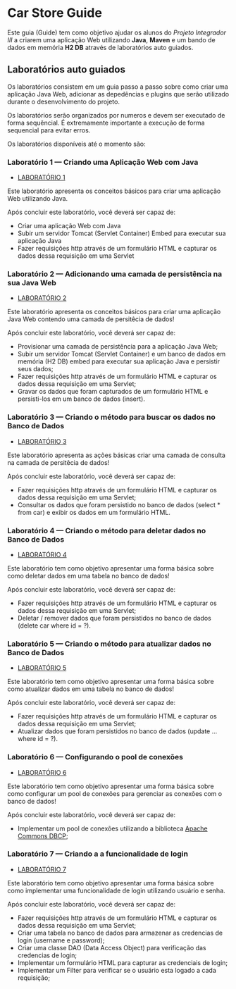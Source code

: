 # Car Store Guide 

Este guia (Guide) tem como objetivo ajudar os alunos do *Projeto Integrador III* a criarem uma aplicação Web utilizando **Java**, **Maven** e um bando de dados em memória **H2 DB** através de laboratórios auto guiados.

## Laboratórios auto guiados

Os laboratórios consistem em um guia passo a passo sobre como criar uma aplicação Java Web, adicionar as depedências e plugins que serão utilizado durante o desenvolvimento do projeto.

Os laboratórios serão organizados por numeros e devem ser executado de forma sequêncial. É extremamente importante a execução de forma sequencial para evitar erros.

Os laboratórios disponíveis até o momento são: 

### Laboratório 1 — Criando uma Aplicação Web com Java
- [LABORATÓRIO 1](./LABORATORIO-1.md)

Este laboratório apresenta os conceitos básicos para criar uma aplicação Web utilizando Java.

Após concluir este laboratório, você deverá ser capaz de:

- Criar uma aplicação Web com Java
- Subir um servidor Tomcat (Servlet Container) Embed para executar sua aplicação Java
- Fazer requisições http através de um formulário HTML e capturar os dados dessa requisição em uma Servlet


### Laboratório 2 — Adicionando uma camada de persistência na sua Java Web
- [LABORATÓRIO 2](./LABORATORIO-2.md)

Este laboratório apresenta os conceitos básicos para criar uma aplicação Java Web contendo uma camada de persitêcia de dados!

Após concluir este laboratório, você deverá ser capaz de:

- Provisionar uma camada de persistência para a aplicação Java Web;
- Subir um servidor Tomcat (Servlet Container) e um banco de dados em memória (H2 DB) embed para executar sua aplicação Java e persistir seus dados;
- Fazer requisições http através de um formulário HTML e capturar os dados dessa requisição em uma Servlet;
- Gravar os dados que foram capturados de um formulário HTML e persisti-los em um banco de dados (insert).

### Laboratório 3 — Criando o método para buscar os dados no Banco de Dados
- [LABORATÓRIO 3](./LABORATORIO-3.md)

Este laboratório apresenta as ações básicas criar uma camada de consulta na camada de persitêcia de dados!

Após concluir este laboratório, você deverá ser capaz de:

- Fazer requisições http através de um formulário HTML e capturar os dados dessa requisição em uma Servlet;
- Consultar os dados que foram persistido no banco de dados (select * from car) e exibir os dados em um formulário HTML.


### Laboratório 4 — Criando o método para deletar dados no Banco de Dados
- [LABORATÓRIO 4](./LABORATORIO-4.md)

Este laboratório tem como objetivo apresentar uma forma básica sobre como deletar dados em uma tabela no banco de dados!

Após concluir este laboratório, você deverá ser capaz de:

- Fazer requisições http através de um formulário HTML e capturar os dados dessa requisição em uma Servlet;
- Deletar / remover dados que foram persistidos no banco de dados (delete car where id = ?).


### Laboratório 5 — Criando o método para atualizar dados no Banco de Dados
- [LABORATÓRIO 5](./LABORATORIO-5.md)

Este laboratório tem como objetivo apresentar uma forma básica sobre como atualizar dados em uma tabela no banco de dados!

Após concluir este laboratório, você deverá ser capaz de:

- Fazer requisições http através de um formulário HTML e capturar os dados dessa requisição em uma Servlet;
- Atualizar dados que foram persistidos no banco de dados (update ... where id = ?).

### Laboratório 6 — Configurando o pool de conexões
- [LABORATÓRIO 6](./LABORATORIO-6.md)

Este laboratório tem como objetivo apresentar uma forma básica sobre como configurar um pool de conexões para gerenciar as conexões com o banco de dados!

Após concluir este laboratório, você deverá ser capaz de:

- Implementar um pool de conexões utilizando a biblioteca [Apache Commons DBCP](https://github.com/apache/commons-dbcp);

### Laboratório 7 — Criando a a funcionalidade de login
- [LABORATÓRIO 7](./LABORATORIO-7.md)

Este laboratório tem como objetivo apresentar uma forma básica sobre como implementar uma funcionalidade de login utilizando usuário e senha.

Após concluir este laboratório, você deverá ser capaz de:

- Fazer requisições http através de um formulário HTML e capturar os dados dessa requisição em uma Servlet;
- Criar uma tabela no banco de dados para armazenar as credencias de login (username e password);
- Criar uma classe DAO (Data Access Object) para verificação das credencias de login;
- Implementar um formulário HTML para capturar as credenciais de login;
- Implementar um Filter para verificar se o usuário esta logado a cada requisição;


